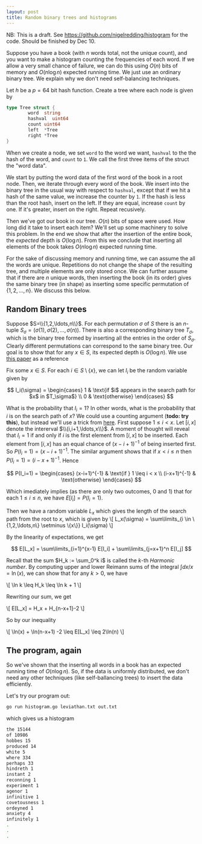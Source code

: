 ```yaml
---
layout: post
title: Random binary trees and histograms
---
```

NB: This is a draft.
    See https://github.com/nigelredding/histogram for the code.
    Should be finished by Dec 10.

Suppose you have a book (with $n$ words total, not the unique count), and you want to make a histogram counting the frequencies of each word. If we allow a very small chance of failure, we can do this using $O(n)$ bits of memory and $O(n \log n)$ expected running time. We just use an ordinary binary tree. We explain why we don't need self-balancing techniques.

Let $h$ be a $p=64$ bit hash function. Create a tree where each node is given by
```go
type Tree struct {
        word  string
        hashval  uint64
        count uint64
        left  *Tree
        right *Tree
}
```
When we create a node, we set ``word`` to the word we want, ```hashval``` to the the hash of the word, and ```count``` to ```1```. We call the first three items of the struct the "word data".

We start by putting the word data of the first word of the book in a root node. Then, we iterate through every word of the book. We insert into the binary tree in the usual way with respect to ```hashval```, except that if we hit a hash of the same value, we increase the counter by ```1```. If the hash is less than the root hash, insert on the left. If they are equal, increase ```count``` by one. If it's greater, insert on the right. Repeat recusively.

Then we've got our book in our tree. $O(n)$ bits of space were used. How long did it take to insert each item? We'll set up some machinery to solve this problem. In the end we show that after the insertion of the entire book, the *expected* depth is $O(\log n)$. From this we conclude that inserting all elements of the book takes $O(n \log n)$ expected running time.

For the sake of discussing memory and running time, we can assume the all the words are unique. Repetitions do not change the shape of the resulting tree,
and multiple elements are only stored once. We can further assume that if there are $n$ unique words, then inserting the book (in its order)
gives the same binary tree (in shape) as inserting some specific permutation of $\{1,2,\ldots,n\}$. We discuss this below. 


## Random Binary trees

Suppose $S=\\{1,2,\ldots,n\\}$. For each permutation $\sigma$ of $S$ there is an $n$-tuple $S_\sigma = (\sigma(1), \sigma(2), \ldots, \sigma(n))$. There is also a corresponding binary tree $T_\sigma$, which is the binary tree formed by inserting all the entries in the order of $S_\sigma$. Clearly different permutations can correspond to the same binary tree.
Our goal is to show that for any $x \in S$, its expected depth is $O(\log n)$. We use [this paper](http://opendatastructures.org/versions/edition-0.1d/ods-java/node40.html)
as a reference

Fix some $x \in S$. For each $i \in S \setminus \{x\}$, we can let $I_i$ be the random variable given by

$$
I_i(\sigma)  =
\begin{cases}
	1 & \text{if $i$ appears in the search path for $x$ in $T_\sigma$} \\
	0 & \text{otherwise}
\end{cases}
$$

What is the probability that $I_i=1$? In other words, what is the probability that
$i$ is on the search path of $x$? We could use a counting argument (**todo: try this**), but instead we'll
use a trick from [here](http://opendatastructures.org/versions/edition-0.1d/ods-java/node40.html).
First suppose $1 \leq i < x$. Let $[i,x]$ denote the intererval $\\{i,i+1,\ldots,x\\}$. 
A moment of thought will reveal that $I_i=1$ if and only if $i$ is the first element from $[i,x]$
to be inserted. Each element from $[i,x]$ has an equal chance of $(x-i+1)^{-1}$ of being inserted first. So $P(I_i=1)=(x-i+1)^{-1}$.
The similar argument shows that if $x < i \leq n$ then $P(I_i=1)=(i-x+1)^{-1}$. Hence

$$
P(I_i=1) =
\begin{cases}
        (x-i+1)^{-1} & \text{if } 1 \leq i < x \\
        (i-x+1)^{-1} & \text{otherwise}
\end{cases}
$$

Which imediately implies (as there are only two outcomes, $0$ and $1$) that for each $1 \leq i \leq n$,
we have $E[I_i] = P(I_i=1)$. 

Then we have a random variable $L_x$ which gives the length of the search path from the root to $x$, which is given by
\\[
L_x(\sigma) = \sum\limits_{i \in \\{1,2,\ldots,n\\} \setminus \\{x\\}} I_i(\sigma)
\\]

By the linearity of expectations, we get

$$
	E[L_x] = \sum\limits_{i=1}^{x-1} E[I_i] + \sum\limits_{j=x+1}^n E[I_j]
$$

Recall that the sum $H_k := \sum_0^k i$ is called the $k$-th *Harmonic number*. By computing upper
and lower Reimann sums of the integral $\int dx/x = \ln(x)$, we can show 
that for any $k>0$, we have

\\[
	\ln k \leq H_k \leq \ln k + 1
\\]

Rewriting our sum, we get 

\\[
	E[L_x] = H_x + H_{n-x+1}-2
\\]

So by our inequality

\\[
	\ln(x) + \ln(n-x+1) -2 \leq E[L_x] \leq 2\ln(n)
\\]

## The program, again
So we've shown that the inserting all words in a book has an expected running time of $O(n \log n)$. 
So, if the data is uniformly distributed, we don't need any other techniques (like
self-ballancing trees) to insert the data efficiently.

Let's try our program out:

```bash
go run histogram.go leviathan.txt out.txt
```

which gives us a histogram
```bash 
the 15144
of 10986
hobbes 15
produced 14
white 5
where 334
perhaps 33
hindreth 1
instant 2
reconning 1
experiment 1
agenor 1
infinitive 1
covetousness 1
ordeyned 1
anxiety 4
infinitely 1
.
.
.
```
